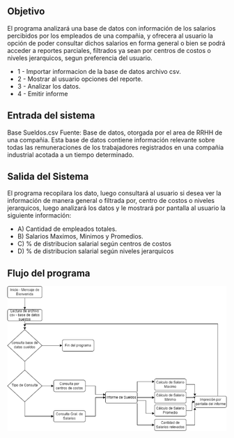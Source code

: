 
## Objetivo
El programa analizará una base de datos con información de los salarios percibidos por los empleados de una compañia, y ofrecera al usuario la opción de poder consultar dichos salarios en forma general o bien se podrá acceder a reportes parciales, filtrados ya sean por centros de costos o niveles jerarquicos, segun preferencia del usuario.
- 1 - Importar informacion de la base de datos archivo csv.
- 2 - Mostrar al usuario opciones del reporte.
- 3 - Analizar los datos.
- 4 - Emitir informe
## Entrada del sistema
Base Sueldos.csv
Fuente:  Base de datos, otorgada por el area de RRHH de una compañia. 
Esta base de datos contiene información relevante sobre todas las remuneraciones de los trabajadores registrados en una compañia industrial acotada a un tiempo determinado.
## Salida del Sistema
El programa recopilara los dato, luego consultará al usuario si desea ver la información de manera general o filtrada por, centro de costos o niveles jerarquicos, luego analizará los datos y le mostrará por pantalla al usuario la siguiente información: 
- A) Cantidad de empleados totales.
- B) Salarios Maximos, Minimos y Promedios.
- C) % de distribucion salarial según centros de costos
- D) % de distribucion salarial según niveles jerarquicos 
## Flujo del programa
![alt text](https://github.com/jmartinrivas/proyecto_final/blob/main/proyecto_final-main/Imagen/Diagrama%20de%20Flujo.png)
